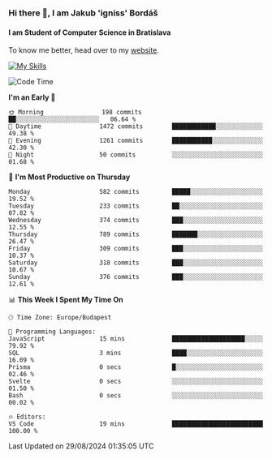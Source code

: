 ### Hi there 👋, I am Jakub 'igniss' Bordáš

#### I am Student of Computer Science in Bratislava
To know me better, head over to my [website](https://bordas.sk).

[![My Skills](https://skillicons.dev/icons?i=js,html,css,figma,svelte,java,kotlin,python,postgresql,typescript,nest,nodejs)](https://bordas.sk)


<!--START_SECTION:waka-->
![Code Time](http://img.shields.io/badge/Code%20Time-1%2C496%20hrs%2039%20mins-blue)

**I'm an Early 🐤** 

```text
🌞 Morning                198 commits         ██░░░░░░░░░░░░░░░░░░░░░░░   06.64 % 
🌆 Daytime                1472 commits        ████████████░░░░░░░░░░░░░   49.38 % 
🌃 Evening                1261 commits        ███████████░░░░░░░░░░░░░░   42.30 % 
🌙 Night                  50 commits          ░░░░░░░░░░░░░░░░░░░░░░░░░   01.68 % 
```
📅 **I'm Most Productive on Thursday** 

```text
Monday                   582 commits         █████░░░░░░░░░░░░░░░░░░░░   19.52 % 
Tuesday                  233 commits         ██░░░░░░░░░░░░░░░░░░░░░░░   07.82 % 
Wednesday                374 commits         ███░░░░░░░░░░░░░░░░░░░░░░   12.55 % 
Thursday                 789 commits         ███████░░░░░░░░░░░░░░░░░░   26.47 % 
Friday                   309 commits         ███░░░░░░░░░░░░░░░░░░░░░░   10.37 % 
Saturday                 318 commits         ███░░░░░░░░░░░░░░░░░░░░░░   10.67 % 
Sunday                   376 commits         ███░░░░░░░░░░░░░░░░░░░░░░   12.61 % 
```


📊 **This Week I Spent My Time On** 

```text
🕑︎ Time Zone: Europe/Budapest

💬 Programming Languages: 
JavaScript               15 mins             ████████████████████░░░░░   79.92 % 
SQL                      3 mins              ████░░░░░░░░░░░░░░░░░░░░░   16.09 % 
Prisma                   0 secs              █░░░░░░░░░░░░░░░░░░░░░░░░   02.46 % 
Svelte                   0 secs              ░░░░░░░░░░░░░░░░░░░░░░░░░   01.50 % 
Bash                     0 secs              ░░░░░░░░░░░░░░░░░░░░░░░░░   00.02 % 

🔥 Editors: 
VS Code                  19 mins             █████████████████████████   100.00 % 
```


 Last Updated on 29/08/2024 01:35:05 UTC
<!--END_SECTION:waka-->

